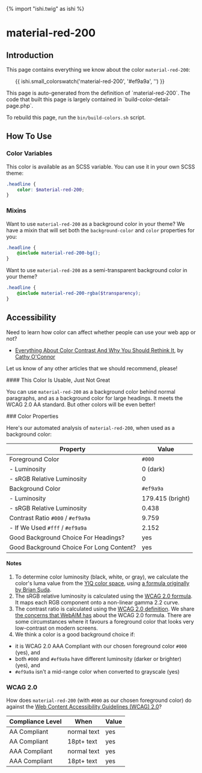 {% import "ishi.twig" as ishi %}
# material-red-200

## Introduction

This page contains everything we know about the color `material-red-200`:

<div class="grid">
    <div class="cell">
        <div class="swatch">
            <ul>
                {{ ishi.small_colorswatch('material-red-200', '#ef9a9a', '') }}
            </ul>
        </div>
    </div>
</div>

<div class="callout attention" markdown="1">
This page is auto-generated from the definition of `material-red-200`. The code that built this page is largely contained in `build-color-detail-page.php`.

To rebuild this page, run the `bin/build-colors.sh` script.
</div>

## How To Use

### Color Variables

This color is available as an SCSS variable. You can use it in your own SCSS theme:

```scss
.headline {
    color: $material-red-200;
}
```

### Mixins

Want to use `material-red-200` as a background color in your theme? We have a mixin that will set both the `background-color` and `color` properties for you:

```scss
.headline {
    @include material-red-200-bg();
}
```

Want to use `material-red-200` as a semi-transparent background color in your theme?

```scss
.headline {
    @include material-red-200-rgba($transparency);
}
```

## Accessibility

Need to learn how color can affect whether people can use your web app or not?

* [Everything About Color Contrast And Why You Should Rethink It](https://www.smashingmagazine.com/2014/10/color-contrast-tips-and-tools-for-accessibility/), by [Cathy O'Connor](http://www.twitter.com/cagocon)

Let us know of any other articles that we should recommend, please!
<div class="callout warning" markdown="1">
#### This Color Is Usable, Just Not Great

You can use `material-red-200` as a background color behind normal paragraphs, and as a background color for large headings. It meets the WCAG 2.0 AA standard. But other colors will be even better!
</div>
### Color Properties

Here's our automated analysis of `material-red-200`, when used as a background color:

Property | Value
---------|------
Foreground Color | `#000`
- Luminosity | 0 (dark)
- sRGB Relative Luminosity | 0
Background Color | `#ef9a9a`
- Luminosity | 179.415 (bright)
- sRGB Relative Luminosity | 0.438
Contrast Ratio `#000` / `#ef9a9a` | 9.759
- If We Used `#fff` / `#ef9a9a` | 2.152
Good Background Choice For Headings? | yes
Good Background Choice For Long Content? | yes

#### Notes

1. To determine color luminosity (black, white, or gray), we calculate the color's luma value from the [YIQ color space](https://en.wikipedia.org/wiki/YIQ), using [a formula originally by Brian Suda](https://24ways.org/2010/calculating-color-contrast/).
1. The sRGB relative luminosity is calculated using the [WCAG 2.0 formula](https://www.w3.org/TR/WCAG20/#relativeluminancedef). It maps each RGB component onto a non-linear gamma 2.2 curve.
1. The contrast ratio is calculated using the [WCAG 2.0 definition](https://www.w3.org/TR/2008/REC-WCAG20-20081211/#contrast-ratiodef). We share [the concerns that WebAIM has](http://webaim.org/blog/wcag-2-1-feedback/) about the WCAG 2.0 formula. There are some circumstances where it favours a foreground color that looks very low-contrast on modern screens.
1. We think a color is a good background choice if:
  - it is WCAG 2.0 AAA Compliant with our chosen foreground color `#000` (yes), and
  - both `#000` and `#ef9a9a` have different luminosity (darker or brighter) (yes), and
  - `#ef9a9a` isn't a mid-range color when converted to grayscale (yes)

### WCAG 2.0

How does `material-red-200` (with `#000` as our chosen foreground color) do against the [Web Content Accessibility Guidelines (WCAG) 2.0](https://www.w3.org/TR/WCAG20/)?

Compliance Level | When | Value
-----------------|------|------
AA Compliant | normal text | yes
AA Compliant | 18pt+ text | yes
AAA Compliant | normal text | yes
AAA Compliant | 18pt+ text | yes
